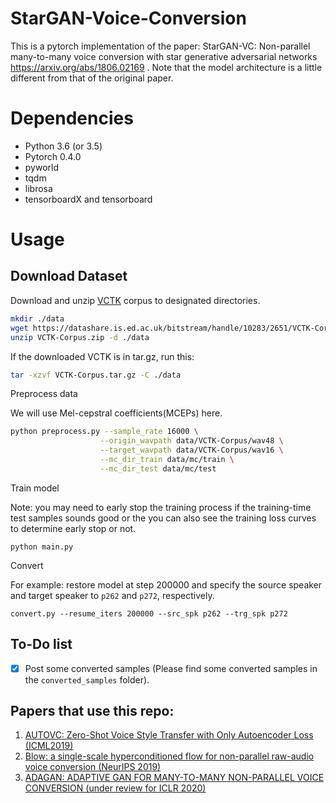 # StarGAN-Voice-Conversion
This is a pytorch implementation of the paper: StarGAN-VC: Non-parallel many-to-many voice conversion with star generative adversarial networks  https://arxiv.org/abs/1806.02169 .
Note that the model architecture is a little different from that of the original paper.

# Dependencies
* Python 3.6 (or 3.5)
* Pytorch 0.4.0
* pyworld
* tqdm
* librosa
* tensorboardX and tensorboard

# Usage
## Download Dataset

Download and unzip [VCTK](https://homepages.inf.ed.ac.uk/jyamagis/page3/page58/page58.html) corpus to designated directories.

```bash
mkdir ./data
wget https://datashare.is.ed.ac.uk/bitstream/handle/10283/2651/VCTK-Corpus.zip?sequence=2&isAllowed=y
unzip VCTK-Corpus.zip -d ./data
```
If the downloaded VCTK is in tar.gz, run this:

```bash
tar -xzvf VCTK-Corpus.tar.gz -C ./data
```

Preprocess data

We will use Mel-cepstral coefficients(MCEPs) here.

```bash
python preprocess.py --sample_rate 16000 \
                    --origin_wavpath data/VCTK-Corpus/wav48 \
                    --target_wavpath data/VCTK-Corpus/wav16 \
                    --mc_dir_train data/mc/train \
                    --mc_dir_test data/mc/test
```

Train model

Note: you may need to early stop the training process if the training-time test samples sounds good or the you can also see the training loss curves to determine early stop or not.

```
python main.py
```

Convert

For example: restore model at step 200000 and specify the source speaker and target speaker to `p262` and `p272`, respectively.

```
convert.py --resume_iters 200000 --src_spk p262 --trg_spk p272
```

## To-Do list
- [x] Post some converted samples (Please find some converted samples in the `converted_samples` folder).

## Papers that use this repo:
1. [AUTOVC: Zero-Shot Voice Style Transfer with Only Autoencoder Loss (ICML2019)](https://arxiv.org/pdf/1905.05879v2.pdf)
2. [Blow: a single-scale hyperconditioned flow for non-parallel raw-audio voice conversion (NeurIPS 2019)](https://arxiv.org/pdf/1906.00794.pdf)
3. [ADAGAN: ADAPTIVE GAN FOR MANY-TO-MANY NON-PARALLEL VOICE CONVERSION (under review for ICLR 2020)](https://openreview.net/pdf?id=HJlk-eHFwH)

